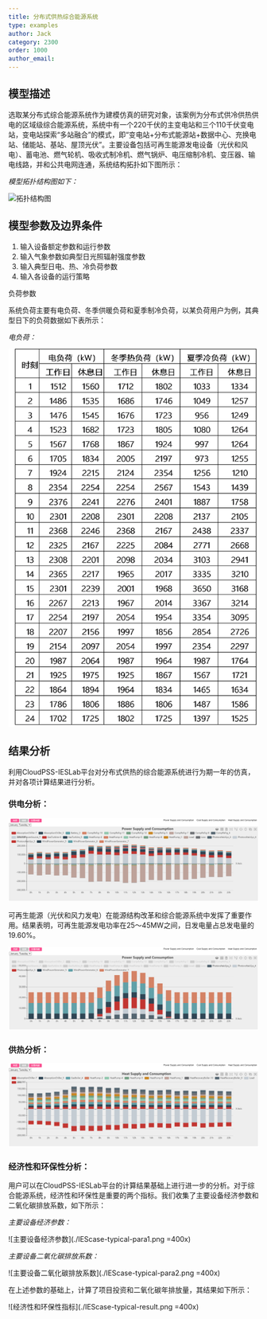 ```yaml
---
title: 分布式供热综合能源系统
type: examples
author: Jack
category: 2300
order: 1000
author_email: 
---
```


## 模型描述

选取某分布式综合能源系统作为建模仿真的研究对象，该案例为分布式供冷供热供电的区域级综合能源系统，系统中有一个220千伏的主变电站和三个110千伏变电站，变电站探索“多站融合”的模式，即“变电站+分布式能源站+数据中心、充换电站、储能站、基站、屋顶光伏”。主要设备包括可再生能源发电设备（光伏和风电）、蓄电池、燃气轮机、吸收式制冷机、燃气锅炉、电压缩制冷机、变压器、输电线路，并和公共电网连通，系统结构拓扑如下图所示：

*模型拓扑结构图如下：*

![拓扑结构图](./Thesis-IESlab-Distributed.png)


## 模型参数及边界条件

1. 输入设备额定参数和运行参数
2. 输入气象参数如典型日光照辐射强度参数
3. 输入典型日电、热、冷负荷参数
4. 输入各设备的运行策略

负荷参数

系统负荷主要有电负荷、冬季供暖负荷和夏季制冷负荷，以某负荷用户为例，其典型日下的负荷数据如下表所示：

*电负荷：*

![电负荷](./IEScase-typical-load.png)

## 结果分析

利用CloudPSS-IESLab平台对分布式供热的综合能源系统进行为期一年的仿真，并对各项计算结果进行分析。

### 供电分析：

![某典型日的供用电能源供需构成图](./Thesis-IESlab-Distributed-result-1.png)

可再生能源（光伏和风力发电）在能源结构改革和综合能源系统中发挥了重要作用。结果表明，可再生能源发电功率在25～45MW之间，日发电量占总发电量的19.60%。

![可再生能源供需图](./Thesis-IESlab-Distributed-result-Renewable-6.png)

### 供热分析：

![分布式综合能源系统供热结果](./Thesis-IESlab-Distributed-result-3.png)



### 经济性和环保性分析：

用户可以在CloudPSS-IESLab平台的计算结果基础上进行进一步的分析。对于综合能源系统，经济性和环保性是重要的两个指标。我们收集了主要设备经济参数和二氧化碳排放系数，如下所示：

*主要设备经济参数：*

![主要设备经济参数](./IEScase-typical-para1.png =400x)

*主要设备二氧化碳排放系数：*

![主要设备二氧化碳排放系数](./IEScase-typical-para2.png =400x)

在上述参数的基础上，计算了项目投资和二氧化碳年排放量，其结果如下所示：

![经济性和环保性指标](./IEScase-typical-result.png =400x)